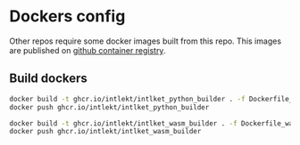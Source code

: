 # Dockers config

Other repos require some docker images built from this repo. This images are published on
[github container registry](https://docs.github.com/en/packages/working-with-a-github-packages-registry/working-with-the-container-registry).

## Build dockers

```bash
docker build -t ghcr.io/intlekt/intlket_python_builder . -f Dockerfile_python_builder
docker push ghcr.io/intlekt/intlket_python_builder

docker build -t ghcr.io/intlekt/intlket_wasm_builder . -f Dockerfile_wasm_builder
docker push ghcr.io/intlekt/intlket_wasm_builder
```
